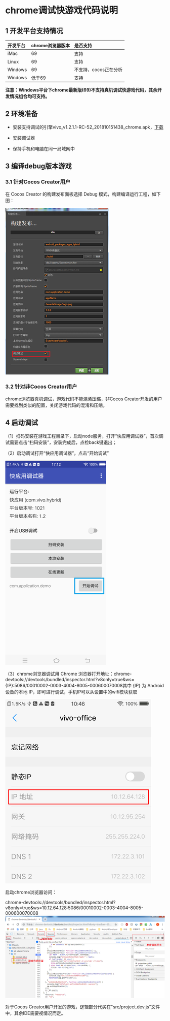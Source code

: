# chrome调试快游戏代码说明

## 1 开发平台支持情况

| 开发平台 | chrome浏览器版本 | 是否支持 |
| :--- | :--- | :--- |
| iMac | 69 | 支持 |
| Linux | 69 | 支持 |
| Windows | 69 | 不支持，cocos正在分析 |
| Windows | 低于69 | 支持 |

**注意：Windows平台下chrome最新版\(69\)不支持真机调试快游戏代码，其余开发情况组合均可支持。**

## 2 环境准备

* 安装支持调试的引擎vivo\_v1.2.1.1-RC-52\_201810151438\_chrome.apk，[下载](/kuai-you-xi-jiao-cheng/xia-zai-yu-geng-xin.md)

* 安装调试器

* 保持手机和电脑在同一局域网中

## 3 编译debug版本游戏

### 3.1 针对Cocos Creator用户

在 Cocos Creator 的构建发布面板选择 Debug 模式，构建编译运行工程，如下图：

![](/assets/creator_debug.png)

### 3.2 针对非Cocos Creator用户

chrome浏览器真机调试，游戏代码不能混淆压缩，非Cocos Creator开发的用户需要找到类似的配置，关闭游戏代码的混淆和压缩。

## 4 启动调试

（1）扫码安装在游戏工程目录下，启动node服务，打开“快应用调试器”，首次调试需要点击“扫码安装”，安装完成后，点检back键退出；

（2）启动调试打开“快应用调试器”，点击“开始调试”

![](/assets/debugger.png)

（3）chrome浏览器调试用 Chrome 浏览器打开地址：chrome-devtools://devtools/bundled/inspector.html?v8only=true&ws={IP}:5086/00010002-0003-4004-8005-000600070008其中 {IP} 为 Android 设备的本地 IP，即可进行调试，手机IP可以从设置中的wifi模块获取

![](/assets/wifi_ip.png)

启动chrome浏览器访问：

chrome-devtools://devtools/bundled/inspector.html?v8only=true&ws=10.12.64.128:5086/00010002-0003-4004-8005-000600070008![](/assets/dev_js_debug.png)

对于Cocos Creator用户开发的游戏，逻辑部分代买在"src/project.dev.js"文件中，其余IDE需要视情况而定。

